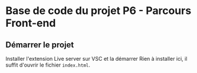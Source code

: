 # Base de code du projet P6 - Parcours Front-end

## Démarrer le projet

Installer l'extension Live server sur VSC et la démarrer
Rien à installer ici, il suffit d'ouvrir le fichier `index.html`.

